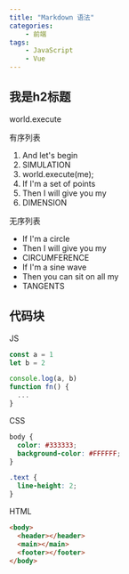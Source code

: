 ```yaml
---
title: "Markdown 语法"
categories:
    - 前端
tags:
    - JavaScript
    - Vue
---
```


## 我是h2标题

world.execute

有序列表

1. And let's begin
2. SIMULATION
3. world.execute(me);
4. If I'm a set of points
5. Then I will give you my
6. DIMENSION

无序列表

- If I'm a circle
- Then I will give you my
- CIRCUMFERENCE
- If I'm a sine wave
- Then you can sit on all my
- TANGENTS


## 代码块

JS

```js
const a = 1
let b = 2

console.log(a, b)
function fn() {
  ...
}
```

CSS

```css
body {
  color: #333333;
  background-color: #FFFFFF;
}

.text {
  line-height: 2;
}
```

HTML

```html
<body>
  <header></header>
  <main></main>
  <footer></footer>
</body>
```
